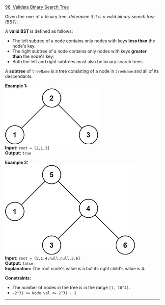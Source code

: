 [98. Validate Binary Search Tree](https://leetcode.com/problems/validate-binary-search-tree/)

Given the `root` of a binary tree, _determine if it is a valid binary search tree (BST)_.

A **valid BST** is defined as follows:
- The left subtree of a node contains only nodes with keys **less than** the node's key.
- The right subtree of a node contains only nodes with keys **greater than** the node's key.
- Both the left and right subtrees must also be binary search trees.

A **subtree** of `treeName` is a tree consisting of a node in `treeName` and all of its descendants.

**Example 1:**  
![](!assets/attachments/Pasted%20image%2020240227114402.png)  
**Input:** `root = [2,1,3]`  
**Output:** `true`  

**Example 2:**  
![](!assets/attachments/Pasted%20image%2020240227114411.png)  
**Input:** `root = [5,1,4,null,null,3,6]`  
**Output:** `false`  
**Explanation:** The root node's value is 5 but its right child's value is 4.  

**Constraints:**
- The number of nodes in the tree is in the range `[1, 10^4]`.
- `-2^31 <= Node.val <= 2^31 - 1`

---


